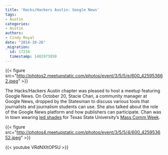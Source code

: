 ```yaml
---
title: 'Hacks/Hackers Austin: Google News'
tags:
- Austin
categories:
- Austin
authors:
- Cindy Royal
date: "2014-10-26"
_migration:
  id: 17216
  timestamp: 1482973850
---
```


{{< figure src="http://photos2.meetupstatic.com/photos/event/3/5/5/e/600_425953662.jpeg" >}}

The Hacks/Hackers Austin chapter was pleased to host a meetup featuring Google News. On October 20, Stacie Chan, a community manager at Google News, dropped by the Statesman to discuss various tools that journalists and journalism students can use. She also talked about the role of the Google News platform and how publishers can participate. Chan was in town wearing [led shades][1] for Texas State University&#8217;s [Mass Comm Week][2].

{{< figure src="http://photos4.meetupstatic.com/photos/event/3/5/5/4/600_425953652.jpeg" >}}

{{< youtube VRdNXItOP5U >}}

 [1]: https://www.chemionglasses.com/shop/chemion-led-smart-glasses
 [2]: http://txstatemcweek.com